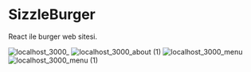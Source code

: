 # SizzleBurger
React ile burger web sitesi.

![localhost_3000_](https://github.com/omeratlii/SizzleBurger/assets/68858529/0e997917-45d5-413e-9c63-5d747e245d3e)
![localhost_3000_about (1)](https://github.com/omeratlii/SizzleBurger/assets/68858529/4a6342af-d2e6-4021-a658-115c9474555f)
![localhost_3000_menu](https://github.com/omeratlii/SizzleBurger/assets/68858529/5a35d6e1-a7b4-4816-9d47-4aaccaf815d1)
![localhost_3000_menu (1)](https://github.com/omeratlii/SizzleBurger/assets/68858529/196303ef-6e2c-4295-a507-c972839fe1c8)
